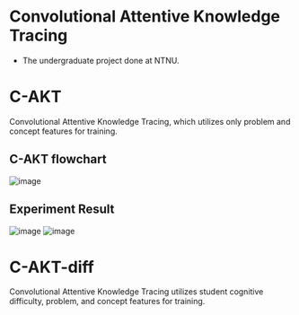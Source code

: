 # Convolutional Attentive Knowledge Tracing
* The undergraduate project done at NTNU.
# C-AKT
Convolutional Attentive Knowledge Tracing, which utilizes only problem and concept features for training.
## C-AKT flowchart
![image](https://github.com/user-attachments/assets/21a75c94-6dc5-4f9b-a854-5cbe9af29448)
## Experiment Result
![image](https://github.com/user-attachments/assets/dc11b740-a09d-4f3b-8573-a064c6949a50)
![image](https://github.com/user-attachments/assets/44c3b4cb-38ce-48fa-83ab-da68218e58cd)



# C-AKT-diff
Convolutional Attentive Knowledge Tracing utilizes student cognitive difficulty, problem, and concept features for training.

